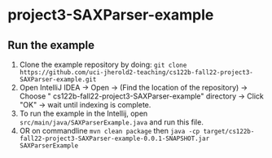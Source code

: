 # project3-SAXParser-example

## Run the example

1. Clone the example repository by doing:
   `git clone https://github.com/uci-jherold2-teaching/cs122b-fall22-project3-SAXParser-example.git`
2. Open IntelliJ IDEA -> Open -> (Find the location of the repository) -> Choose "
   cs122b-fall22-project3-SAXParser-example" directory -> Click "OK" -> wait until indexing is complete.
3. To run the example in the Intellij, open `src/main/java/SAXParserExample.java` and run this file.
4. OR on commandline
   `mvn clean package` then
   `java -cp target/cs122b-fall22-project3-SAXParser-example-0.0.1-SNAPSHOT.jar SAXParserExample`
